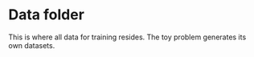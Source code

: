 # Data folder

This is where all data for training resides. The toy problem generates its own datasets.